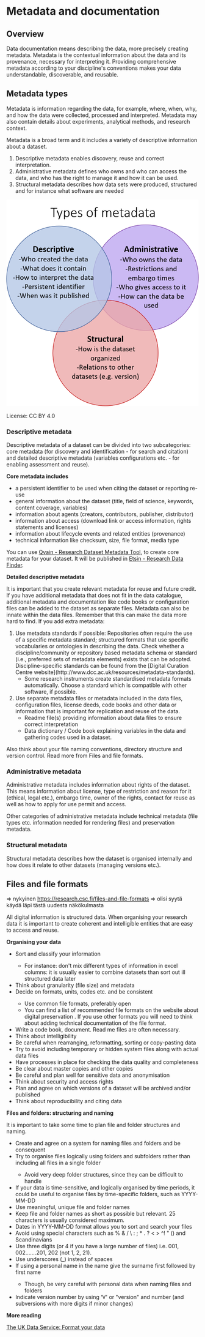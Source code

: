 # Metadata and documentation

<a name="header1"></a>
## Overview

Data documentation means describing the data, more precisely creating metadata. Metadata is the contextual information about the data and its provenance, necessary for interpreting it. Providing comprehensive metadata according to your discipline's conventions makes your data understandable, discoverable, and reusable.

<a name="header2"></a>
## Metadata types

Metadata is information regarding the data, for example, where, when, why, and how the data were collected, processed and interpreted. Metadata may also contain details about experiments, analytical methods, and research context.

Metadata is a broad term and it includes a variety of descriptive information about a dataset.

<ol>
<li>Descriptive metadata enables discovery, reuse and correct interpretation.</li>
<li>Administrative metadata defines who owns and who can access the data, and who has the right to manage it and how it can be used.</li>
<li>Structural metadata describes how data sets were produced, structured and for instance what software are needed</li>
</ol>
 
![Types of metadata: Descriptive. Administrative. Structural.](../../img/metadata-categories_v5.png "Types of metadata")

License: CC BY 4.0
 
### Descriptive metadata

Descriptive metadata of a dataset can be divided into two subcategories: core metadata (for discovery and identification - for search and citation) and detailed descriptive metadata (variables configurations etc. - for enabling assessment and reuse).

**Core metadata includes**<ul>
<li>a persistent identifier to be used when citing the dataset or reporting re-use</li>
<li>general information about the dataset (title, field of science, keywords, content coverage, variables)</li>
<li>information about agents (creators, contributors, publisher, distributor)</li>
<li>information about access (download link or access information, rights statements and licenses)</li>
<li>information about lifecycle events and related entities (provenance)</li>
<li>technical information like checksum, size, file format, media type</li>
</ul>

You can use [Qvain - Research Dataset Metadata Tool](https://www.fairdata.fi/en/qvain/), to create core metadata for your dataset. It will be published in [Etsin - Research Data Finder](https://www.fairdata.fi/en/services/etsin/).

**Detailed descriptive metadata**

It is important that you create relevant metadata for reuse and future credit. If you have additional metadata that does not fit in the data catalogue, additional metadata and documentation like code books or configuration files can be added to the dataset as separate files. Metadata can also be innate within the data files. Remember that this can make the data more hard to find. If you add extra metadata:

<ol>
<li>Use metadata standards if possible: Repositories often require the use of a specific metadata standard; structured formats that use specific vocabularies or ontologies in describing the data. Check whether a discipline/community or repository based metadata schema or standard (i.e., preferred sets of metadata elements) exists that can be adopted. Discipline-specific standards can be found from the [Digital Curation Centre website](http://www.dcc.ac.uk/resources/metadata-standards).
<ul>
<li>
Some research instruments create standardised metadata formats automatically. Choose a standard which is compatible with other software, if possible.</li>
</ul>
<li>Use separate metadata files or metadata included in the data files, configuration files, license deeds, code books and other data or information that is important for replication and reuse of the data.
<ul>
<li>Readme file(s) providing information about data files to ensure correct interpretation</li>
<li>Data dictionary / Code book explaining variables in the data and gathering codes used in a dataset.</li>
</ul></ol>

Also think about your file naming conventions, directory structure and version control. Read more from Files and file formats.

### Administrative metadata

Administrative metadata includes information about rights of the dataset. This means information about license, type of restriction and reason for it (ethical, legal etc.), embargo time, owner of the rights, contact for reuse as well as how to apply for use permit and access.

Other categories of administrative metadata include technical metadata (file types etc. information needed for rendering files) and preservation metadata.

### Structural metadata

Structural metadata describes how the dataset is organised internally and how does it relate to other datasets (managing versions etc.).

<a name="header3"></a>
## Files and file formats

=> nykyinen https://research.csc.fi/files-and-file-formats => olisi syytä käydä läpi tästä uudesta näkökulmasta

All digital information is structured data. When organising your research data it is important to create coherent and intelligible entities that are easy to access and reuse.

**Organising your data**<ul>
<li>Sort and classify your information</li>
<ul><li>For instance: don't mix different types of information in excel columns: it is usually easier to combine datasets than sort out ill structured data later</li></ul>
<li>Think about granularity (file size) and metadata</li>
<li>Decide on formats, units, codes etc. and be consistent</li>
<ul><li>Use common file formats, preferably open</li>
<li>You can find a list of recommended file formats on the website about digital preservation . If you use other formats you will need to think about adding technical documentation of the file format.</li></ul>
<li>Write a code book, document. Read me files are often necessary.</li>
<li>Think about intelligibility</li>
<li>Be careful when rearranging, reformatting, sorting or copy-pasting data</li>
<li>Try to avoid including temporary or hidden system files along with actual data files</li>
<li>Have processes in place for checking the data quality and completeness</li>
<li>Be clear about master copies and other copies</li>
<li>Be careful and plan well for sensitive data and anonymisation</li>
<li>Think about security and access rights</li>
<li>Plan and agree on which versions of a dataset will be archived and/or published</li>
<li>Think about reproducibility and citing data</li>
</ul>

**Files and folders: structuring and naming**

It is important to take some time to plan file and folder structures and naming.<ul>
<li>Create and agree on a system for naming files and folders and be consequent</li>
<li>Try to organise files logically using folders and subfolders rather than including all files in a single folder</li>
<ul><li>Avoid very deep folder structures, since they can be difficult to handle</li></ul>
<li>If your data is time-sensitive, and logically organised by time periods, it could be useful to organise files by time-specific folders, such as YYYY-MM-DD</li>
<li>Use meaningful, unique file and folder names</li>
<li>Keep file and folder names as short as possible but relevant. 25 characters is usually considered maximum.</li>
<li>Dates in YYYY-MM-DD format allows you to sort and search your files</li>
<li>Avoid using special characters such as % & / \ : ; * . ? < > ^! " () and Scandinavians</li>
<li>Use three digits (or 4 if you have a large number of files) i.e. 001, 002…….201, 202 (not 1, 2, 21).</li>
<li>Use underscores (_) instead of spaces</li>
<li>If using a personal name in the name give the surname first followed by first name</li>
<ul><li>Though, be very careful with personal data when naming files and folders</li></ul>
<li>Indicate version number by using ‘V' or "version" and number (and subversions with more digits if minor changes)</li>
</ul>

**More reading**

[The UK Data Service: Format your data](https://www.ukdataservice.ac.uk/manage-data/format)
